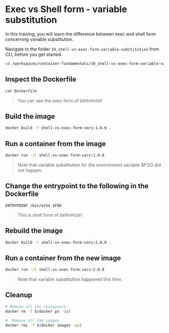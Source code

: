 # Exec vs Shell form - variable substitution

In this training, you will learn the difference between exec and shell form concerning variable substitution.

Navigate to the folder `10_shell-vs-exec-form-variable-substitution` from CLI, before you get started.

```bash
cd /workspaces/container-fundamentals/10_shell-vs-exec-form-variable-substitution
```

## Inspect the Dockerfile

```bash
cat Dockerfile
```

> You can see the exec form of `ENTRYPOINT`

## Build the image

```bash
docker build -t shell-vs-exec-form-vars:1.0.0 .
```

## Run a container from the image

```bash
docker run -it shell-vs-exec-form-vars:1.0.0
```

>Note that variable substitution for the environment variable $FOO did not happen.

## Change the entrypoint to the following in the Dockerfile

```docker
ENTRYPOINT /bin/echo $FOO
```

> This is shell form of `ENTRYPOINT`

## Rebuild the image

```bash
docker build -t shell-vs-exec-form-vars:2.0.0 .
```

## Run a container from the new image

```bash
docker run -it shell-vs-exec-form-vars:2.0.0
```

>Note that variable substitution happened this time.

## Cleanup

```bash
# Remove all the containers
docker rm -f $(docker ps -qa)

#  Remove all the images
docker rmi -f $(docker images -qa)
```
